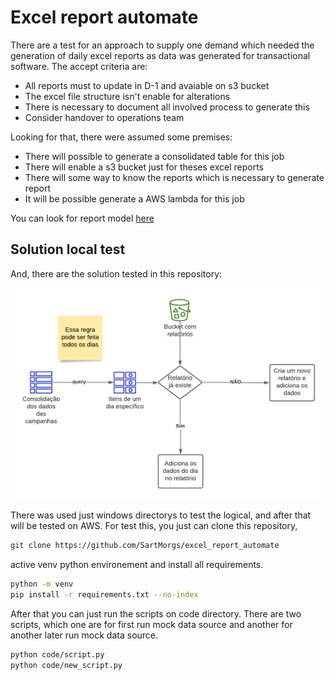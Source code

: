 # Excel report automate

There are a test for an approach to supply one demand which needed the generation of daily excel reports as data was generated for transactional software. The accept criteria are:

- All reports must to update in D-1 and avaiable on s3 bucket
- The excel file structure isn't enable for alterations
- There is necessary to document all involved process to generate this
- Consider handover to operations team

Looking for that, there were assumed some premises:

- There will possible to generate a consolidated table for this job
- There will enable a s3 bucket just for theses excel reports
- There will some way to know the reports which is necessary to generate report
- It will be possible generate a AWS lambda for this job 

You can look for report model [here](/reportmodel)

## Solution local test

And, there are the solution tested in this repository:

![build rule of reports](img/report_build_rule.png)

There was used just windows directorys to test the logical, and after that will be tested on AWS.
For test this, you just can clone this repository,

```bash
git clone https://github.com/SartMorgs/excel_report_automate
```

active venv python environement and install all requirements.

```bash
python -m venv
pip install -r requirements.txt --no-index
```

After that you can just run the scripts on code directory. There are two scripts, which one are for first run mock data source and another for another later run mock data source.

```bash
python code/script.py
python code/new_script.py
```